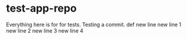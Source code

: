 # test-app-repo

Everything here is for for tests.
Testing a commit.
def
new line
new line 1
new line 2
new line 3
new line 4
